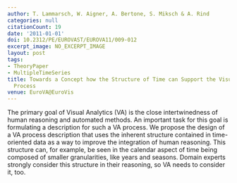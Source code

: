 ```yaml
---
author: T. Lammarsch, W. Aigner, A. Bertone, S. Miksch & A. Rind
categories: null
citationCount: 19
date: '2011-01-01'
doi: 10.2312/PE/EUROVAST/EUROVA11/009-012
excerpt_image: NO_EXCERPT_IMAGE
layout: post
tags:
- TheoryPaper
- MultipleTimeSeries
title: Towards a Concept how the Structure of Time can Support the Visual Analytics
  Process
venue: EuroVA@EuroVis
---
```

The primary goal of Visual Analytics (VA) is the close intertwinedness of human reasoning and automated methods. An important task for this goal is formulating a description for such a VA process. We propose the design of a VA process description that uses the inherent structure contained in time-oriented data as a way to improve the integration of human reasoning. This structure can, for example, be seen in the calendar aspect of time being composed of smaller granularities, like years and seasons. Domain experts strongly consider this structure in their reasoning, so VA needs to consider it, too.
